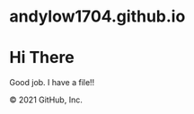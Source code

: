 # andylow1704.github.io

<!DOCTYPE html>
<html lang ="en">
<head>
	<meta charset ="UTF-8">
	<title> My First Page</title>
<head>
<body>
	<h1>Hi There</h1>
<p> Good job. I have a file!!</p>
<body>
<html>
© 2021 GitHub, Inc.
